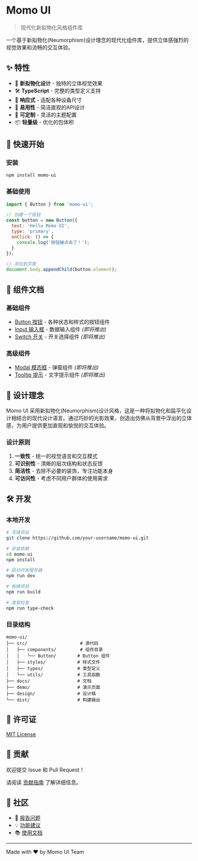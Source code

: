 # Momo UI

> 现代化新拟物化风格组件库

一个基于新拟物化(Neumorphism)设计理念的现代化组件库，提供立体感强烈的视觉效果和流畅的交互体验。

## ✨ 特性

- 🎨 **新拟物化设计** - 独特的立体视觉效果
- 🛠️ **TypeScript** - 完整的类型定义支持
- 📱 **响应式** - 适配各种设备尺寸
- 🎯 **易用性** - 简洁直观的API设计
- 🔧 **可定制** - 灵活的主题配置
- 📦 **轻量级** - 优化的包体积

## 🚀 快速开始

### 安装

```bash
npm install momo-ui
```

### 基础使用

```javascript
import { Button } from 'momo-ui';

// 创建一个按钮
const button = new Button({
  text: 'Hello Momo UI',
  type: 'primary',
  onClick: () => {
    console.log('按钮被点击了！');
  }
});

// 添加到页面
document.body.appendChild(button.element);
```

## 📖 组件文档

### 基础组件

- [Button 按钮](components/button.md) - 各种状态和样式的按钮组件
- [Input 输入框](components/input.md) - 数据输入组件 *(即将推出)*
- [Switch 开关](components/switch.md) - 开关选择组件 *(即将推出)*

### 高级组件

- [Modal 模态框](components/modal.md) - 弹窗组件 *(即将推出)*
- [Tooltip 提示](components/tooltip.md) - 文字提示组件 *(即将推出)*

## 🎨 设计理念

Momo UI 采用新拟物化(Neumorphism)设计风格，这是一种将拟物化和扁平化设计相结合的现代设计语言。通过巧妙的光影效果，创造出仿佛从背景中浮出的立体感，为用户提供更加直观和愉悦的交互体验。

### 设计原则

1. **一致性** - 统一的视觉语言和交互模式
2. **可识别性** - 清晰的层次结构和状态反馈
3. **简洁性** - 去除不必要的装饰，专注功能本身
4. **可访问性** - 考虑不同用户群体的使用需求

## 🛠️ 开发

### 本地开发

```bash
# 克隆项目
git clone https://github.com/your-username/momo-ui.git

# 安装依赖
cd momo-ui
npm install

# 启动开发服务器
npm run dev

# 构建项目
npm run build

# 类型检查
npm run type-check
```

### 目录结构

```
momo-ui/
├── src/                    # 源代码
│   ├── components/         # 组件目录
│   │   └── Button/        # Button 组件
│   ├── styles/            # 样式文件
│   ├── types/             # 类型定义
│   └── utils/             # 工具函数
├── docs/                  # 文档
├── demo/                  # 演示页面
├── design/                # 设计稿
└── dist/                  # 构建输出
```

## 📄 许可证

[MIT License](LICENSE)

## 🤝 贡献

欢迎提交 Issue 和 Pull Request！

请阅读 [贡献指南](CONTRIBUTING.md) 了解详细信息。

## 💬 社区

- 🐛 [报告问题](https://github.com/your-username/momo-ui/issues)
- 💡 [功能建议](https://github.com/your-username/momo-ui/issues)
- 📚 [使用文档](https://your-username.github.io/momo-ui)

---

Made with ❤️ by Momo UI Team